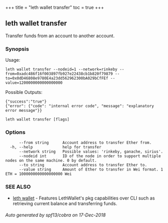 +++
title = "leth wallet transfer"
toc = true
+++
## leth wallet transfer

Transfer funds from an account to another account.

### Synopsis


Usage:

	leth wallet transfer --nodeid=1 --network=rinkeby --from=0xadc486f16f003897fb927e22438cb1b820f79879 --to=0x0dD46808e9780E4a23dd562962300bA029bCfFEf --value=1200000000000000000

Possible Outputs:

	{"success":"true"}
	{"error": {"code": "internal error code", "message": "explanatory error message"}}


```
leth wallet transfer [flags]
```

### Options

```
      --from string      Account address to transfer Ether from.
  -h, --help             help for transfer
      --network string   Possible values: 'rinkeby, ganache, sirius'.
      --nodeid int       ID of the node in order to support multiple nodes on the same machine. 0 by default.
      --to string        Account address to transfer Ether to.
      --value string     Amount of Ether to transfer in Wei format. 1 ETH = 1000000000000000000 Wei
```

### SEE ALSO

* [leth wallet](/04.cli-docs/leth/wallet/)	 - Features LethWallet's pkg capabilities over CLI such as retrieving current balance and transferring funds.

###### Auto generated by spf13/cobra on 17-Dec-2018
